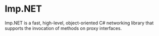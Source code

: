 # Imp.NET
Imp.NET is a fast, high-level, object-oriented C# networking library that supports the invocation of methods on proxy interfaces.
